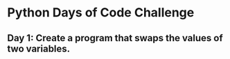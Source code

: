 # Python Days of Code Challenge

## Day 1: Create a program that swaps the values of two variables.
